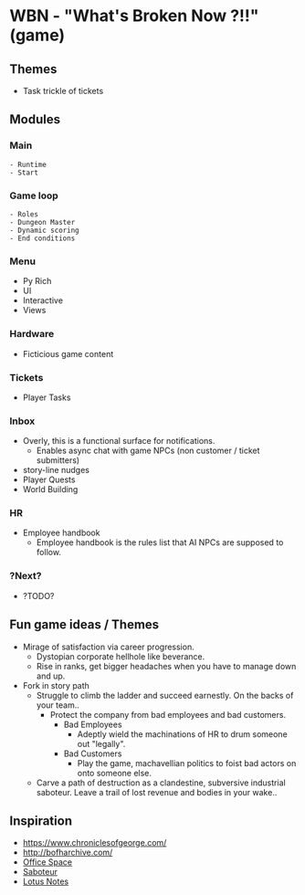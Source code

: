 # WBN - "What's Broken Now ?!!" (game)

## Themes

- Task trickle of tickets

## Modules

### Main
    - Runtime
    - Start

### Game loop
    - Roles
    - Dungeon Master
    - Dynamic scoring
    - End conditions

### Menu

- Py Rich
- UI
- Interactive
- Views

### Hardware

- Ficticious game content

### Tickets

- Player Tasks

### Inbox

- Overly, this is a functional surface for notifications.
    - Enables async chat with game NPCs (non customer / ticket submitters)
- story-line nudges
- Player Quests
- World Building

### HR

- Employee handbook
    - Employee handbook is the rules list that AI NPCs are supposed to follow.

### ?Next?

- ?TODO?

## Fun game ideas / Themes

- Mirage of satisfaction via career progression.
    - Dystopian corporate hellhole like beverance.
    - Rise in ranks, get bigger headaches when you have to manage down and up.
- Fork in story path
    - Struggle to climb the ladder and succeed earnestly.  On the backs of your team..
        - Protect the company from bad employees and bad customers.
            - Bad Employees
                - Adeptly wield the machinations of HR to drum someone out "legally".
            - Bad Customers
                - Play the game, machavellian politics to foist bad actors on onto someone else.
    - Carve a path of destruction as a clandestine, subversive industrial saboteur.  Leave a trail of lost revenue and bodies in your wake..

## Inspiration

- https://www.chroniclesofgeorge.com/
- http://bofharchive.com/
- [Office Space](https://www.imdb.com/title/tt0151804)
- [Saboteur](https://www.imdb.com/title/tt0035279/)
- [Lotus Notes](https://www.theregister.com/2024/01/19/remembering_lotus_notes/)